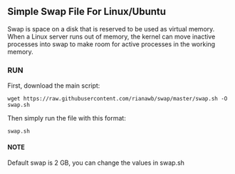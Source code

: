 ## Simple Swap File For Linux/Ubuntu

Swap is space on a disk that is reserved to be used as virtual memory. When a Linux server runs out of memory, the kernel can move inactive processes into swap to make room for active processes in the working memory.

### RUN

First, download the main script:
```
wget https://raw.githubusercontent.com/rianawb/swap/master/swap.sh -O swap.sh
```
Then simply run the file with this format:
```
swap.sh
```
#### NOTE

Default swap is 2 GB, you can change the values in swap.sh
